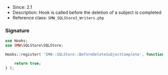 * Since: 2.1
* Description: Hook is called before the deletion of a subject is completed
* Reference class: `SMW_SQLStore3_Writers.php`

### Signature

```php
use Hooks;
use SMW\SQLStore\SQLStore;

Hooks::register( 'SMW::SQLStore::BeforeDeleteSubjectComplete', function( SQLStore $store, $title ) {

	return true;
} );
```
